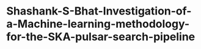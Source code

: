 # Shashank-S-Bhat-Investigation-of-a-Machine-learning-methodology-for-the-SKA-pulsar-search-pipeline

